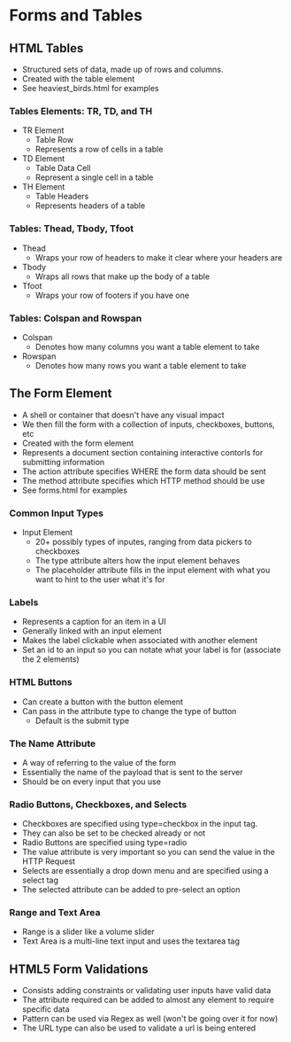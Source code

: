 # Forms and Tables

## HTML Tables

- Structured sets of data, made up of rows and columns.
- Created with the table element
- See heaviest_birds.html for examples

### Tables Elements: TR, TD, and TH

- TR Element
  - Table Row
  - Represents a row of cells in a table
- TD Element
  - Table Data Cell
  - Represent a single cell in a table
- TH Element
  - Table Headers
  - Represents headers of a table

### Tables: Thead, Tbody, Tfoot

- Thead
  - Wraps your row of headers to make it clear where your headers are
- Tbody
  - Wraps all rows that make up the body of a table
- Tfoot
  - Wraps your row of footers if you have one

### Tables: Colspan and Rowspan

- Colspan
  - Denotes how many columns you want a table element to take
- Rowspan
  - Denotes how many rows you want a table element to take

## The Form Element

- A shell or container that doesn't have any visual impact
- We then fill the form with a collection of inputs, checkboxes, buttons, etc
- Created with the form element
- Represents a document section containing interactive contorls for submitting information
- The action attribute specifies WHERE the form data should be sent
- The method attribute specifies which HTTP method should be use
- See forms.html for examples

### Common Input Types

- Input Element
  - 20+ possibly types of inputes, ranging from data pickers to checkboxes
  - The type attribute alters how the input element behaves
  - The placeholder attribute fills in the input element with what you want to hint to the user what it's for

### Labels

- Represents a caption for an item in a UI
- Generally linked with an input element
- Makes the label clickable when associated with another element
- Set an id to an input so you can notate what your label is for (associate the 2 elements)

### HTML Buttons

- Can create a button with the button element
- Can pass in the attribute type to change the type of button
  - Default is the submit type

### The Name Attribute

- A way of referring to the value of the form
- Essentially the name of the payload that is sent to the server
- Should be on every input that you use

### Radio Buttons, Checkboxes, and Selects

- Checkboxes are specified using type=checkbox in the input tag.
- They can also be set to be checked already or not
- Radio Buttons are specified using type=radio
- The value attribute is very important so you can send the value in the HTTP Request
- Selects are essentially a drop down menu and are specified using a select tag
- The selected attribute can be added to pre-select an option

### Range and Text Area

- Range is a slider like a volume slider
- Text Area is a multi-line text input and uses the textarea tag

## HTML5 Form Validations

- Consists adding constraints or validating user inputs have valid data
- The attribute required can be added to almost any element to require specific data
- Pattern can be used via Regex as well (won't be going over it for now)
- The URL type can also be used to validate a url is being entered

